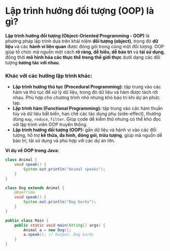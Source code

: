 # Lập trình hướng đối tượng (OOP) là gì?

**Lập trình hướng đối tượng (Object-Oriented Programming - OOP)** là phương pháp lập trình dựa trên khái niệm **đối
tượng (object)**, trong đó **dữ liệu** và các **hành vi liên quan** được đóng gói trong cùng một đối tượng. OOP giúp tổ
chức mã nguồn một cách **rõ ràng, dễ hiểu, dễ bảo trì** và **tái sử dụng**, đồng thời **mô hình hóa các thực thể trong
thế giới thực** dưới dạng các đối tượng **tương tác với nhau**.

### Khác với các hướng lập trình khác:

- **Lập trình hướng thủ tục (Procedural Programming):** tập trung vào các hàm và thủ tục để xử lý dữ liệu, trong đó dữ
  liệu và hàm được tách rời nhau. Phù hợp cho chương trình nhỏ nhưng khó bảo trì khi dự án phức tạp.
- **Lập trình hàm (Functional Programming):** tập trung vào các hàm thuần túy và dữ liệu bất biến, hạn chế các tác dụng
  phụ (side-effect), thường dùng `map`, `reduce`, `filter`. Giúp code dễ kiểm thử nhưng có thể khó đọc với lập trình
  viên OOP truyền thống.
- **Lập trình hướng đối tượng (OOP):** gắn dữ liệu và hành vi vào các đối tượng, hỗ trợ **kế thừa, đa hình, đóng gói,
  trừu tượng**, giúp mã nguồn dễ bảo trì, tái sử dụng và phù hợp với các dự án lớn.

**Ví dụ về OOP trong Java:**

```java
class Animal {
    void speak() {
        System.out.println("Animal speaks");
    }
}

class Dog extends Animal {
    @Override
    void speak() {
        System.out.println("Dog barks");
    }
}

public class Main {
    public static void main(String[] args) {
        Animal a = new Dog();
        a.speak(); // Output: Dog barks
    }
}
